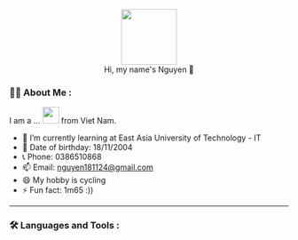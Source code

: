 <div id="header" align="center">
  <img src="https://media.giphy.com/media/L1KpkdbH8aEkXow8eV/giphy.gif" width="100"/>
</div>
<div align="center">Hi, my name's Nguyen 👋</div>

### :face_in_clouds: About Me :
I am a ... <img src="https://media.giphy.com/media/WUlplcMpOCEmTGBtBW/giphy.gif" width="30"> from Viet Nam.
- 🌱 I’m currently learning at  East Asia University of Technology - IT
- :love_you_gesture: Date of birthday: 18/11/2004
- :telephone_receiver: Phone: 0386510868
- 📫 Email: nguyen181124@gmail.com
- 😄 My hobby is cycling
- ⚡ Fun fact: 1m65 :))
---

### :hammer_and_wrench: Languages and Tools :

